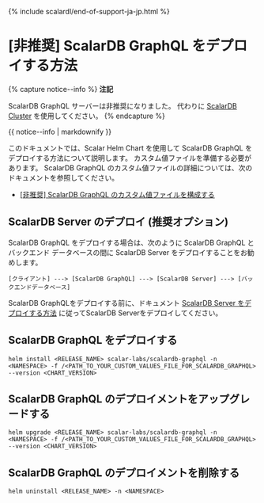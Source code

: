 {% include scalardl/end-of-support-ja-jp.html %}

# [非推奨] ScalarDB GraphQL をデプロイする方法

{% capture notice--info %}
**注記**

ScalarDB GraphQL サーバーは非推奨になりました。 代わりに [ScalarDB Cluster](how-to-deploy-scalardb-cluster.md) を使用してください。
{% endcapture %}

<div class="notice--info">{{ notice--info | markdownify }}</div>

このドキュメントでは、Scalar Helm Chart を使用して ScalarDB GraphQL をデプロイする方法について説明します。 カスタム値ファイルを準備する必要があります。 ScalarDB GraphQL のカスタム値ファイルの詳細については、次のドキュメントを参照してください。

* [[非推奨] ScalarDB GraphQL のカスタム値ファイルを構成する](configure-custom-values-scalardb-graphql.md)

## ScalarDB Server のデプロイ (推奨オプション)

ScalarDB GraphQL をデプロイする場合は、次のように ScalarDB GraphQL とバックエンド データベースの間に ScalarDB Server をデプロイすることをお勧めします。

```
[クライアント] ---> [ScalarDB GraphQL] ---> [ScalarDB Server] ---> [バックエンドデータベース]
```

ScalarDB GraphQLをデプロイする前に、ドキュメント [ScalarDB Server をデプロイする方法](how-to-deploy-scalardb.md) に従ってScalarDB Serverをデプロイしてください。

## ScalarDB GraphQL をデプロイする

```console
helm install <RELEASE_NAME> scalar-labs/scalardb-graphql -n <NAMESPACE> -f /<PATH_TO_YOUR_CUSTOM_VALUES_FILE_FOR_SCALARDB_GRAPHQL> --version <CHART_VERSION>
```

## ScalarDB GraphQL のデプロイメントをアップグレードする

```console
helm upgrade <RELEASE_NAME> scalar-labs/scalardb-graphql -n <NAMESPACE> -f /<PATH_TO_YOUR_CUSTOM_VALUES_FILE_FOR_SCALARDB_GRAPHQL> --version <CHART_VERSION>
```

## ScalarDB GraphQL のデプロイメントを削除する

```console
helm uninstall <RELEASE_NAME> -n <NAMESPACE>
```
